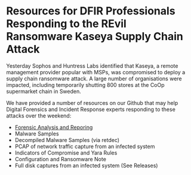 

# Resources for DFIR Professionals Responding to the REvil Ransomware Kaseya Supply Chain Attack
Yesterday Sophos and Huntress Labs identified that Kaseya, a remote management provider popular with MSPs, was compromised to deploy a supply chain ransomware attack. A large number of organisations were impacted, including temporarily shutting 800 stores at the CoOp supermarket chain in Sweden.

We have provided a number of resources on our Github that may help Digital Forensics and Incident Response experts responding to these attacks over the weekend:
* [Forensic Analysis and Reporing](https://www.cadosecurity.com/post/resources-for-dfir-professionals-responding-to-the-revil-ransomware-kaseya-supply-chain-attack)
* Malware Samples
* Decompiled Malware Samples (via retdec)
* PCAP of network traffic capture from an infected system
* Indicators of Compromise and Yara Rules
* Configuration and Ransomware Note
* Full disk captures from an infected system (See Releases)
